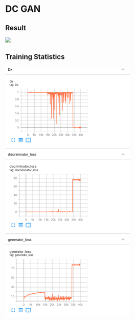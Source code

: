 DC GAN
======

## Result
<img src="assets/result.gif"/>

## Training Statistics
<img src="assets/training_statistics.png"/>
